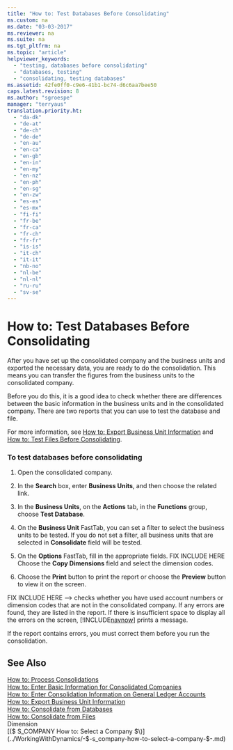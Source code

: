 ```yaml
---
title: "How to: Test Databases Before Consolidating"
ms.custom: na
ms.date: "03-03-2017"
ms.reviewer: na
ms.suite: na
ms.tgt_pltfrm: na
ms.topic: "article"
helpviewer_keywords: 
  - "testing, databases before consolidating"
  - "databases, testing"
  - "consolidating, testing databases"
ms.assetid: 42fe0ff0-c9e6-41b1-bc74-d6c6aa7bee50
caps.latest.revision: 8
ms.author: "sgroespe"
manager: "terryaus"
translation.priority.ht: 
  - "da-dk"
  - "de-at"
  - "de-ch"
  - "de-de"
  - "en-au"
  - "en-ca"
  - "en-gb"
  - "en-in"
  - "en-my"
  - "en-nz"
  - "en-ph"
  - "en-sg"
  - "en-zw"
  - "es-es"
  - "es-mx"
  - "fi-fi"
  - "fr-be"
  - "fr-ca"
  - "fr-ch"
  - "fr-fr"
  - "is-is"
  - "it-ch"
  - "it-it"
  - "nb-no"
  - "nl-be"
  - "nl-nl"
  - "ru-ru"
  - "sv-se"
---
```

# How to: Test Databases Before Consolidating
After you have set up the consolidated company and the business units and exported the necessary data, you are ready to do the consolidation. This means you can transfer the figures from the business units to the consolidated company.  
  
 Before you do this, it is a good idea to check whether there are differences between the basic information in the business units and in the consolidated company. There are two reports that you can use to test the database and file.  
  
 For more information, see [How to: Export Business Unit Information](../Finance/how-to-export-business-unit-information.md) and [How to: Test Files Before Consolidating](../Finance/how-to-test-files-before-consolidating.md).  
  
### To test databases before consolidating  
  
1.  Open the consolidated company.  
  
2.  In the **Search** box, enter **Business Units**, and then choose the related link.  
  
3.  In the **Business Units**, on the **Actions** tab, in the **Functions** group, choose **Test Database**.  
  
4.  On the **Business Unit** FastTab, you can set a filter to select the business units to be tested. If you do not set a filter, all business units that are selected in **Consolidate** field will be tested.  
  
5.  On the **Options** FastTab, fill in the appropriate fields. FIX INCLUDE HERE<!--[!INCLUDE[bp_fieldhelp]()] --> Choose the **Copy Dimensions** field and select the dimension codes.  
  
6.  Choose the **Print** button to print the report or choose the **Preview** button to view it on the screen.  
  
 FIX INCLUDE HERE<!--FIX INCLUDE HERE<!--[!INCLUDE[navnow](../ApplicationDesign/includes/navnow_md.md)] --> --> checks whether you have used account numbers or dimension codes that are not in the consolidated company. If any errors are found, they are listed in the report. If there is insufficient space to display all the errors on the screen, [!INCLUDE[navnow](../ApplicationDesign/includes/navnow_md.md)] prints a message.  
  
 If the report contains errors, you must correct them before you run the consolidation.  
  
## See Also  
 [How to: Process Consolidations](../Finance/how-to-process-consolidations.md)   
 [How to: Enter Basic Information for Consolidated Companies](../Finance/how-to-enter-basic-information-for-consolidated-companies.md)   
 [How to: Enter Consolidation Information on General Ledger Accounts](../Finance/how-to-enter-consolidation-information-on-general-ledger-accounts.md)   
 [How to: Export Business Unit Information](../Finance/how-to-export-business-unit-information.md)   
 [How to: Consolidate from Databases](../Finance/how-to-consolidate-from-databases.md)   
 [How to: Consolidate from Files](../Finance/how-to-consolidate-from-files.md)   
 Dimension   
 [\($ S\_COMPANY How to: Select a Company $\)](../WorkingWithDynamics/-$-s_company-how-to-select-a-company-$-.md)